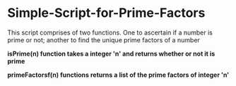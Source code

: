 # Simple-Script-for-Prime-Factors
This script comprises of two functions. One to ascertain if a number is prime or not; another to find the unique prime factors of a number

**isPrime(n) function takes a integer 'n' and returns whether or not it is prime**

**primeFactorsf(n) functions returns a list of the prime factors of integer 'n'**
